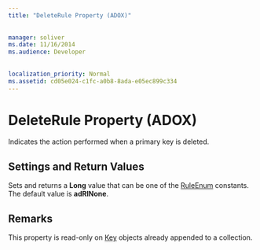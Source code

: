 ```yaml
---
title: "DeleteRule Property (ADOX)"
  
  
manager: soliver
ms.date: 11/16/2014
ms.audience: Developer
 
  
localization_priority: Normal
ms.assetid: cd05e024-c1fc-a0b8-8ada-e05ec899c334
---
```


# DeleteRule Property (ADOX)

Indicates the action performed when a primary key is deleted.
  
## Settings and Return Values

Sets and returns a **Long** value that can be one of the [RuleEnum](ruleenum.md) constants. The default value is **adRINone**. 
  
## Remarks

This property is read-only on [Key](key-object-adox.md) objects already appended to a collection. 
  

